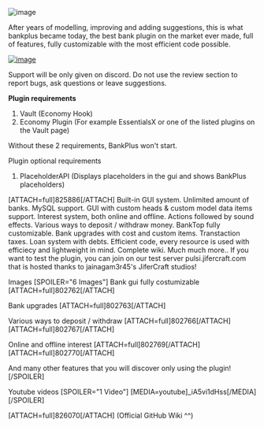 ![image](https://github.com/user-attachments/assets/e82096e0-b55a-423b-baf6-8adf16bf2cdf)

After years of modelling, improving and adding suggestions, this is what bankplus became today, the best bank plugin on the market ever made, full of features, fully customizable with the most efficient code possible.

[![image](https://github.com/user-attachments/assets/58e41212-d98e-41bd-9bdf-081d5549330d)](https://discord.gg/tanHjMv7hY)

Support will be only given on discord.
Do not use the review section to report bugs, ask questions or leave suggestions.

**Plugin requirements**
1. Vault (Economy Hook)
2. Economy Plugin (For example EssentialsX or one of the listed plugins on the Vault page)

Without these 2 requirements, BankPlus won't start.


Plugin optional requirements
1. PlaceholderAPI (Displays placeholders in the gui and shows BankPlus placeholders)


[ATTACH=full]825886[/ATTACH]
Built-in GUI system.
Unlimited amount of banks.
MySQL support.
GUI with custom heads & custom model data items support.
Interest system, both online and offline.
Actions followed by sound effects.
Various ways to deposit / withdraw money.
BankTop fully customizable.
Bank upgrades with cost and custom items.
Transtaction taxes.
Loan system with debts.
Efficient code, every resource is used with efficiecy and lightweight in mind.
Complete wiki.
Much much more..
If you want to test the plugin, you can join on our test server pulsi.jifercraft.com that is hosted thanks to jainagam3r45's JiferCraft studios!

Images
[SPOILER="6 Images"]
Bank gui fully costumizable
[ATTACH=full]802762[/ATTACH]

Bank upgrades
[ATTACH=full]802763[/ATTACH]

Various ways to deposit / withdraw
[ATTACH=full]802766[/ATTACH]
[ATTACH=full]802767[/ATTACH]

Online and offline interest
[ATTACH=full]802769[/ATTACH]
[ATTACH=full]802770[/ATTACH]

And many other features that you will discover only using the plugin!
[/SPOILER]


Youtube videos
[SPOILER="1 Video"]
[MEDIA=youtube]_iA5vi1dHss[/MEDIA]
[/SPOILER]


[ATTACH=full]826070[/ATTACH]
(Official GitHub Wiki ^^)









